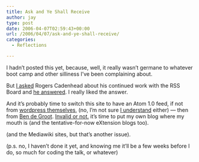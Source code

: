 ```yaml
---
title: Ask and Ye Shall Receive
author: jay
type: post
date: 2006-04-07T02:59:43+00:00
url: /2006/04/07/ask-and-ye-shall-receive/
categories:
  - Reflections

---
```

I hadn’t posted this yet, because, well, it really wasn’t germane to whatever boot camp and other silliness I’ve been complaining about.

But [I asked][1] Rogers Cadenhead about his continued work with the RSS Board and [he answered][2]. I really liked the answer.

And it’s probably time to switch this site to have an Atom 1.0 feed, if not from [wordpress themselves][3], (no, I’m not sure [I understand][4] either) — then from [Ben de Groot][5]. [Invalid or not.][6] it’s time to put my own blog where my mouth is (and the tentative-for-now eXtension blogs too).

(and the Mediawiki sites, but that’s another issue).

(p.s. no, I haven’t done it yet, and knowing me it’ll be a few weeks before I do, so much for coding the talk, or whatever)

 [1]: http://www.cadenhead.org/workbench/news/2888/may-your-rss-always-well-formed#49305
 [2]: http://www.cadenhead.org/workbench/news/2895/rss-id-rather-switch-than-fight
 [3]: http://photomatt.net/2006/03/19/invalid-atom/
 [4]: http://weblog.burningbird.net/2006/04/03/trusty-user/
 [5]: http://nb.berkano.net/2006/03/15/wasp-uses-invalid-atom-feed
 [6]: http://www.franklinmint.fm/blog/archives/000701.html